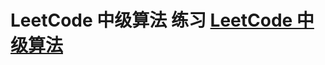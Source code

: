 # LeetCode 中级算法 练习  [LeetCode 中级算法](https://leetcode-cn.com/leetbook/detail/top-interview-questions-medium/)
